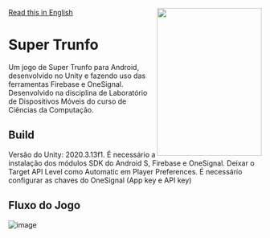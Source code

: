 [Read this in English](https://github.com/luamz/super-trunfo/blob/master/README.en.md)
<img align="right"  src="https://user-images.githubusercontent.com/50959073/135759876-db5645fb-167f-48c8-93a6-c02e86a07aca.png" data-canonical-src="https://gyazo.com/eb5c5741b6a9a16c692170a41a49c858.png" width="208" height="294" />

# Super Trunfo
Um jogo de Super Trunfo para Android, desenvolvido no Unity e fazendo uso das ferramentas Firebase e OneSignal. 
Desenvolvido na disciplina de Laboratório de Dispositivos Móveis do curso de Ciências da Computação.

## Build
Versão do Unity: 2020.3.13f1.
É necessário a instalação dos módulos SDK do Android S, Firebase e OneSignal.
Deixar o Target API Level como Automatic em Player Preferences.
É necessário configurar as chaves do OneSignal (App key e API key)

## Fluxo do Jogo
![image](https://user-images.githubusercontent.com/50959073/135759388-a1f67f13-b8f3-4bdf-909f-5bf034b18b27.png)
